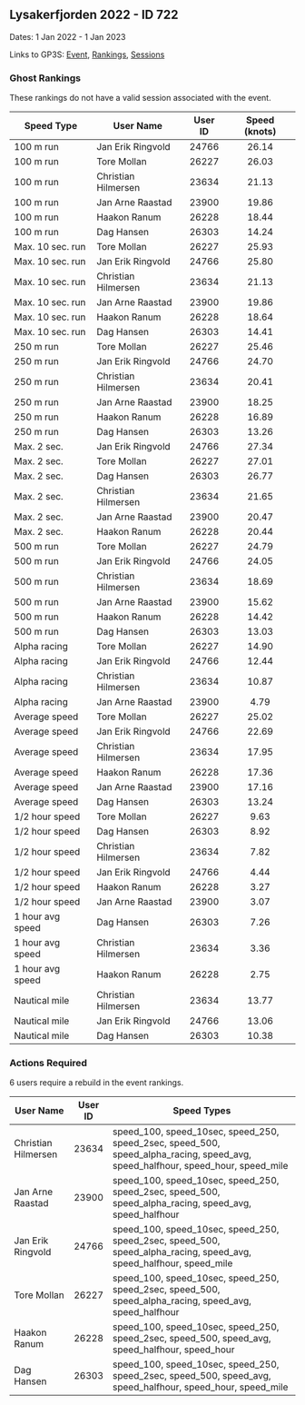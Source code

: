 ## Lysakerfjorden 2022 - ID 722

Dates: 1 Jan 2022 - 1 Jan 2023

Links to GP3S: [Event](https://www.gps-speedsurfing.com/default.aspx?mnu=event&val=722), [Rankings](https://www.gps-speedsurfing.com/default.aspx?mnu=eventranking&val=722), [Sessions](https://www.gps-speedsurfing.com/default.aspx?mnu=eventsessions&val=722)

### Ghost Rankings

These rankings do not have a valid session associated with the event.

| Speed Type | User Name | User ID | Speed (knots) |
| ---------- | --------- | :-----: | :-----------: |
| 100 m run | Jan Erik Ringvold | 24766 | 26.14 |
| 100 m run | Tore Mollan | 26227 | 26.03 |
| 100 m run | Christian Hilmersen | 23634 | 21.13 |
| 100 m run | Jan Arne Raastad | 23900 | 19.86 |
| 100 m run | Haakon Ranum | 26228 | 18.44 |
| 100 m run | Dag Hansen | 26303 | 14.24 |
| Max. 10 sec. run | Tore Mollan | 26227 | 25.93 |
| Max. 10 sec. run | Jan Erik Ringvold | 24766 | 25.80 |
| Max. 10 sec. run | Christian Hilmersen | 23634 | 21.13 |
| Max. 10 sec. run | Jan Arne Raastad | 23900 | 19.86 |
| Max. 10 sec. run | Haakon Ranum | 26228 | 18.64 |
| Max. 10 sec. run | Dag Hansen | 26303 | 14.41 |
| 250 m run | Tore Mollan | 26227 | 25.46 |
| 250 m run | Jan Erik Ringvold | 24766 | 24.70 |
| 250 m run | Christian Hilmersen | 23634 | 20.41 |
| 250 m run | Jan Arne Raastad | 23900 | 18.25 |
| 250 m run | Haakon Ranum | 26228 | 16.89 |
| 250 m run | Dag Hansen | 26303 | 13.26 |
| Max. 2 sec. | Jan Erik Ringvold | 24766 | 27.34 |
| Max. 2 sec. | Tore Mollan | 26227 | 27.01 |
| Max. 2 sec. | Dag Hansen | 26303 | 26.77 |
| Max. 2 sec. | Christian Hilmersen | 23634 | 21.65 |
| Max. 2 sec. | Jan Arne Raastad | 23900 | 20.47 |
| Max. 2 sec. | Haakon Ranum | 26228 | 20.44 |
| 500 m run | Tore Mollan | 26227 | 24.79 |
| 500 m run | Jan Erik Ringvold | 24766 | 24.05 |
| 500 m run | Christian Hilmersen | 23634 | 18.69 |
| 500 m run | Jan Arne Raastad | 23900 | 15.62 |
| 500 m run | Haakon Ranum | 26228 | 14.42 |
| 500 m run | Dag Hansen | 26303 | 13.03 |
| Alpha racing | Tore Mollan | 26227 | 14.90 |
| Alpha racing | Jan Erik Ringvold | 24766 | 12.44 |
| Alpha racing | Christian Hilmersen | 23634 | 10.87 |
| Alpha racing | Jan Arne Raastad | 23900 | 4.79 |
| Average speed | Tore Mollan | 26227 | 25.02 |
| Average speed | Jan Erik Ringvold | 24766 | 22.69 |
| Average speed | Christian Hilmersen | 23634 | 17.95 |
| Average speed | Haakon Ranum | 26228 | 17.36 |
| Average speed | Jan Arne Raastad | 23900 | 17.16 |
| Average speed | Dag Hansen | 26303 | 13.24 |
| 1/2 hour speed | Tore Mollan | 26227 | 9.63 |
| 1/2 hour speed | Dag Hansen | 26303 | 8.92 |
| 1/2 hour speed | Christian Hilmersen | 23634 | 7.82 |
| 1/2 hour speed | Jan Erik Ringvold | 24766 | 4.44 |
| 1/2 hour speed | Haakon Ranum | 26228 | 3.27 |
| 1/2 hour speed | Jan Arne Raastad | 23900 | 3.07 |
| 1 hour avg speed | Dag Hansen | 26303 | 7.26 |
| 1 hour avg speed | Christian Hilmersen | 23634 | 3.36 |
| 1 hour avg speed | Haakon Ranum | 26228 | 2.75 |
| Nautical mile | Christian Hilmersen | 23634 | 13.77 |
| Nautical mile | Jan Erik Ringvold | 24766 | 13.06 |
| Nautical mile | Dag Hansen | 26303 | 10.38 |

### Actions Required

6 users require a rebuild in the event rankings.

| User Name | User ID | Speed Types |
| --------- | :-----: | ----------- |
| Christian Hilmersen | 23634 | speed_100, speed_10sec, speed_250, speed_2sec, speed_500, speed_alpha_racing, speed_avg, speed_halfhour, speed_hour, speed_mile |
| Jan Arne Raastad | 23900 | speed_100, speed_10sec, speed_250, speed_2sec, speed_500, speed_alpha_racing, speed_avg, speed_halfhour |
| Jan Erik Ringvold | 24766 | speed_100, speed_10sec, speed_250, speed_2sec, speed_500, speed_alpha_racing, speed_avg, speed_halfhour, speed_mile |
| Tore Mollan | 26227 | speed_100, speed_10sec, speed_250, speed_2sec, speed_500, speed_alpha_racing, speed_avg, speed_halfhour |
| Haakon Ranum | 26228 | speed_100, speed_10sec, speed_250, speed_2sec, speed_500, speed_avg, speed_halfhour, speed_hour |
| Dag Hansen | 26303 | speed_100, speed_10sec, speed_250, speed_2sec, speed_500, speed_avg, speed_halfhour, speed_hour, speed_mile |
